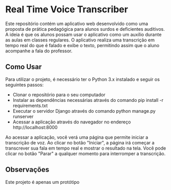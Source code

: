 # Real Time Voice Transcriber
Este repositório contém um aplicativo web desenvolvido como uma proposta de prática pedagógica para alunos surdos e deficientes auditivos. A ideia é que os alunos possam usar o aplicativo como um auxílio durante as aulas em classes regulares. O aplicativo realiza uma transcrição em tempo real do que é falado e exibe o texto, permitindo assim que o aluno acompanhe a fala do professor.

## Como Usar

Para utilizar o projeto, é necessário ter o Python 3.x instalado e seguir os seguintes passos:

- Clonar o repositório para o seu computador
- Instalar as dependências necessárias através do comando pip install -r requirements.txt
- Executar o servidor Django através do comando python manage.py runserver
- Acessar a aplicação através do navegador no endereço http://localhost:8000

Ao acessar a aplicação, você verá uma página que permite iniciar a transcrição de voz. Ao clicar no botão "Iniciar", a página irá começar a transcrever sua fala em tempo real e mostrar o resultado na tela. Você pode clicar no botão "Parar" a qualquer momento para interromper a transcrição.

## Observações
Este projeto é apenas um protótipo
